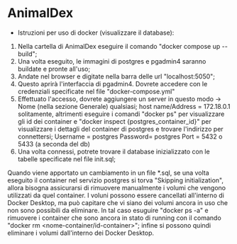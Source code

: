 # AnimalDex
  
- Istruzioni per uso di docker (visualizzare il database):
 1) Nella cartella di AnimalDex eseguire il comando "docker compose up --build";
 2) Una volta eseguito, le immagini di postgres e pgadmin4 saranno buildate e pronte all'uso;
 3) Andate nel browser e digitate nella barra delle url "localhost:5050";
 4) Questo aprirà l'interfaccia di pgadmin4. Dovrete accedere con le credenziali specificate nel file "docker-compose.yml"
 5) Effettuato l'accesso, dovrete aggiungere un server in questo modo -> 
 Nome (nella sezione Generale) qualsiasi; 
 host name/Address = 172.18.0.1 solitamente, altrimenti eseguire i comandi "docker ps" per visualizzare gli id dei container e "docker inspect {postgres_container_id}" per visualizzare i dettagli del container di postgres e trovare l'indirizzo per connettersi;
 Username = postgres
 Password= postgres
 Port = 5432 o 5433 (a seconda del db)
 6) Una volta connessi, potrete trovare il database inizializzato con le tabelle specificate nel file init.sql;

 Quando viene apportato un cambiamento in un file *.sql, se una volta eseguito il container nel servizio postgres si torva "Skipping initialization", allora bisogna assicurarsi di rimuovere manualmente i volumi che vengono utilizzati da quel container. I voluni possono essere cancellati all'interno di Docker Desktop, ma può capitare che vi siano dei volumi ancora in uso che non sono possibili da eliminare. In tal caso esuguire "docker ps -a" e rimuovere i container che sono ancora in stato di running con il comando "docker rm <nome-container/id-container>"; infine si possono quindi eliminare i volumi dall'interno dei Docker Desktop.
